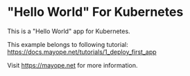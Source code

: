 # "Hello World" For Kubernetes

This is a "Hello World" app for Kubernetes.

This example belongs to following tutorial: https://docs.mayope.net/tutorials/1_deploy_first_app

Visit https://mayope.net for more information.
